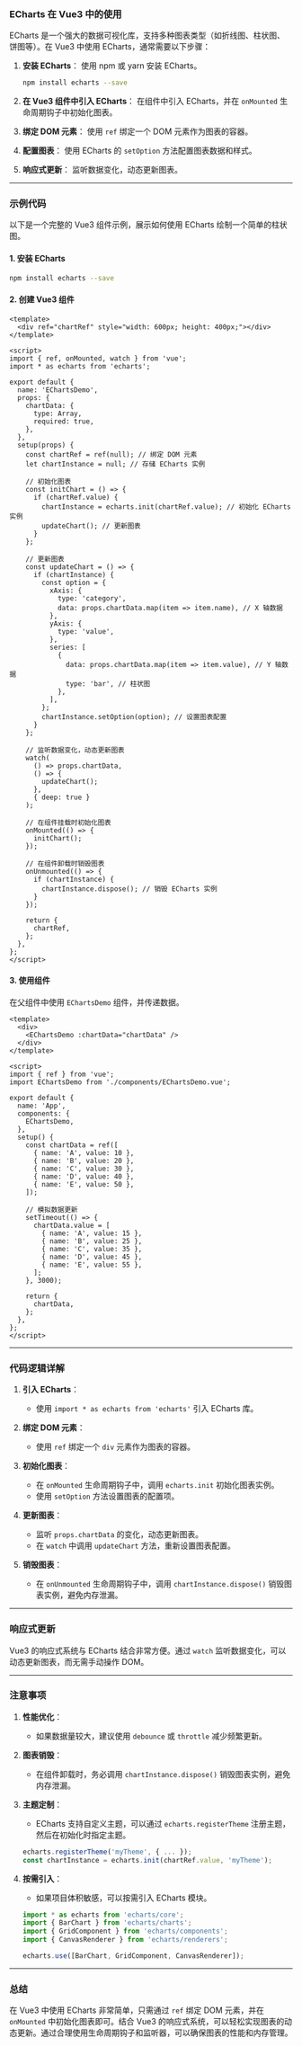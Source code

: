 ### ECharts 在 Vue3 中的使用

ECharts 是一个强大的数据可视化库，支持多种图表类型（如折线图、柱状图、饼图等）。在 Vue3 中使用 ECharts，通常需要以下步骤：

1. **安装 ECharts**：
   使用 npm 或 yarn 安装 ECharts。

   ```bash
   npm install echarts --save
   ```

2. **在 Vue3 组件中引入 ECharts**：
   在组件中引入 ECharts，并在 `onMounted` 生命周期钩子中初始化图表。

3. **绑定 DOM 元素**：
   使用 `ref` 绑定一个 DOM 元素作为图表的容器。

4. **配置图表**：
   使用 ECharts 的 `setOption` 方法配置图表数据和样式。

5. **响应式更新**：
   监听数据变化，动态更新图表。

---

### 示例代码

以下是一个完整的 Vue3 组件示例，展示如何使用 ECharts 绘制一个简单的柱状图。

#### 1. 安装 ECharts

```bash
npm install echarts --save
```

#### 2. 创建 Vue3 组件

```vue
<template>
  <div ref="chartRef" style="width: 600px; height: 400px;"></div>
</template>

<script>
import { ref, onMounted, watch } from 'vue';
import * as echarts from 'echarts';

export default {
  name: 'EChartsDemo',
  props: {
    chartData: {
      type: Array,
      required: true,
    },
  },
  setup(props) {
    const chartRef = ref(null); // 绑定 DOM 元素
    let chartInstance = null; // 存储 ECharts 实例

    // 初始化图表
    const initChart = () => {
      if (chartRef.value) {
        chartInstance = echarts.init(chartRef.value); // 初始化 ECharts 实例
        updateChart(); // 更新图表
      }
    };

    // 更新图表
    const updateChart = () => {
      if (chartInstance) {
        const option = {
          xAxis: {
            type: 'category',
            data: props.chartData.map(item => item.name), // X 轴数据
          },
          yAxis: {
            type: 'value',
          },
          series: [
            {
              data: props.chartData.map(item => item.value), // Y 轴数据
              type: 'bar', // 柱状图
            },
          ],
        };
        chartInstance.setOption(option); // 设置图表配置
      }
    };

    // 监听数据变化，动态更新图表
    watch(
      () => props.chartData,
      () => {
        updateChart();
      },
      { deep: true }
    );

    // 在组件挂载时初始化图表
    onMounted(() => {
      initChart();
    });

    // 在组件卸载时销毁图表
    onUnmounted(() => {
      if (chartInstance) {
        chartInstance.dispose(); // 销毁 ECharts 实例
      }
    });

    return {
      chartRef,
    };
  },
};
</script>
```

#### 3. 使用组件

在父组件中使用 `EChartsDemo` 组件，并传递数据。

```vue
<template>
  <div>
    <EChartsDemo :chartData="chartData" />
  </div>
</template>

<script>
import { ref } from 'vue';
import EChartsDemo from './components/EChartsDemo.vue';

export default {
  name: 'App',
  components: {
    EChartsDemo,
  },
  setup() {
    const chartData = ref([
      { name: 'A', value: 10 },
      { name: 'B', value: 20 },
      { name: 'C', value: 30 },
      { name: 'D', value: 40 },
      { name: 'E', value: 50 },
    ]);

    // 模拟数据更新
    setTimeout(() => {
      chartData.value = [
        { name: 'A', value: 15 },
        { name: 'B', value: 25 },
        { name: 'C', value: 35 },
        { name: 'D', value: 45 },
        { name: 'E', value: 55 },
      ];
    }, 3000);

    return {
      chartData,
    };
  },
};
</script>
```

---

### 代码逻辑详解

1. **引入 ECharts**：
   - 使用 `import * as echarts from 'echarts'` 引入 ECharts 库。

2. **绑定 DOM 元素**：
   - 使用 `ref` 绑定一个 `div` 元素作为图表的容器。

3. **初始化图表**：
   - 在 `onMounted` 生命周期钩子中，调用 `echarts.init` 初始化图表实例。
   - 使用 `setOption` 方法设置图表的配置项。

4. **更新图表**：
   - 监听 `props.chartData` 的变化，动态更新图表。
   - 在 `watch` 中调用 `updateChart` 方法，重新设置图表配置。

5. **销毁图表**：
   - 在 `onUnmounted` 生命周期钩子中，调用 `chartInstance.dispose()` 销毁图表实例，避免内存泄漏。

---

### 响应式更新

Vue3 的响应式系统与 ECharts 结合非常方便。通过 `watch` 监听数据变化，可以动态更新图表，而无需手动操作 DOM。

---

### 注意事项

1. **性能优化**：
   - 如果数据量较大，建议使用 `debounce` 或 `throttle` 减少频繁更新。

2. **图表销毁**：
   - 在组件卸载时，务必调用 `chartInstance.dispose()` 销毁图表实例，避免内存泄漏。

3. **主题定制**：
   - ECharts 支持自定义主题，可以通过 `echarts.registerTheme` 注册主题，然后在初始化时指定主题。

   ```javascript
   echarts.registerTheme('myTheme', { ... });
   const chartInstance = echarts.init(chartRef.value, 'myTheme');
   ```

4. **按需引入**：
   - 如果项目体积敏感，可以按需引入 ECharts 模块。

   ```javascript
   import * as echarts from 'echarts/core';
   import { BarChart } from 'echarts/charts';
   import { GridComponent } from 'echarts/components';
   import { CanvasRenderer } from 'echarts/renderers';

   echarts.use([BarChart, GridComponent, CanvasRenderer]);
   ```

---

### 总结

在 Vue3 中使用 ECharts 非常简单，只需通过 `ref` 绑定 DOM 元素，并在 `onMounted` 中初始化图表即可。结合 Vue3 的响应式系统，可以轻松实现图表的动态更新。通过合理使用生命周期钩子和监听器，可以确保图表的性能和内存管理。
